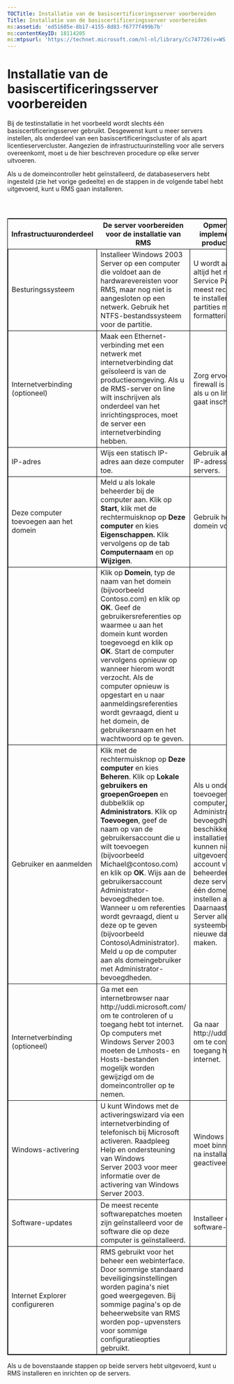```yaml
---
TOCTitle: Installatie van de basiscertificeringsserver voorbereiden
Title: Installatie van de basiscertificeringsserver voorbereiden
ms:assetid: 'ed51605e-8b17-4155-8d83-f6777f499b7b'
ms:contentKeyID: 18114205
ms:mtpsurl: 'https://technet.microsoft.com/nl-nl/library/Cc747726(v=WS.10)'
---
```


Installatie van de basiscertificeringsserver voorbereiden
=========================================================

Bij de testinstallatie in het voorbeeld wordt slechts één basiscertificeringsserver gebruikt. Desgewenst kunt u meer servers instellen, als onderdeel van een basiscertificeringscluster of als apart licentieservercluster. Aangezien de infrastructuurinstelling voor alle servers overeenkomt, moet u de hier beschreven procedure op elke server uitvoeren.

Als u de domeincontroller hebt geïnstalleerd, de databaseservers hebt ingesteld (zie het vorige gedeelte) en de stappen in de volgende tabel hebt uitgevoerd, kunt u RMS gaan installeren.

###  

 
<table style="border:1px solid black;">
<colgroup>
<col width="33%" />
<col width="33%" />
<col width="33%" />
</colgroup>
<thead>
<tr class="header">
<th>Infrastructuuronderdeel</th>
<th>De server voorbereiden voor de installatie van RMS</th>
<th>Opmerkingen voor implementatie in een productieomgeving</th>
</tr>
</thead>
<tbody>
<tr class="odd">
<td style="border:1px solid black;">Besturingssysteem</td>
<td style="border:1px solid black;">Installeer Windows 2003 Server op een computer die voldoet aan de hardwarevereisten voor RMS, maar nog niet is aangesloten op een netwerk. Gebruik het NTFS-bestandssysteem voor de partitie.</td>
<td style="border:1px solid black;">U wordt aangeraden altijd het meest recente Service Pack en de meest recente patches te installeren. Gebruik partities met NTFS-formattering.</td>
</tr>
<tr class="even">
<td style="border:1px solid black;">Internetverbinding
(optioneel)</td>
<td style="border:1px solid black;">Maak een Ethernet-verbinding met een netwerk met internetverbinding dat geïsoleerd is van de productieomgeving. Als u de RMS-server on line wilt inschrijven als onderdeel van het inrichtingsproces, moet de server een internetverbinding hebben.</td>
<td style="border:1px solid black;">Zorg ervoor dat er een firewall is geïnstalleerd als u on line (via internet) gaat inschrijven.</td>
</tr>
<tr class="odd">
<td style="border:1px solid black;">IP-adres</td>
<td style="border:1px solid black;">Wijs een statisch IP-adres aan deze computer toe.</td>
<td style="border:1px solid black;">Gebruik altijd statische IP-adressen voor servers.</td>
</tr>
<tr class="even">
<td style="border:1px solid black;">Deze computer toevoegen aan het domein</td>
<td style="border:1px solid black;">Meld u als lokale beheerder bij de computer aan. Klik op <strong>Start</strong>, klik met de rechtermuisknop op <strong>Deze computer</strong> en kies <strong>Eigenschappen.</strong> Klik vervolgens op de tab <strong>Computernaam</strong> en op <strong>Wijzigen</strong>.</td>
<td style="border:1px solid black;">Gebruik hetzelfde domein voor alle servers.</td>
</tr>
<tr class="odd">
<td style="border:1px solid black;"> </td>
<td style="border:1px solid black;">Klik op <strong>Domein</strong>, typ de naam van het domein (bijvoorbeeld Contoso.com) en klik op <strong>OK</strong>. Geef de gebruikersreferenties op waarmee u aan het domein kunt worden toegevoegd en klik op <strong>OK</strong>. Start de computer vervolgens opnieuw op wanneer hierom wordt verzocht. Als de computer opnieuw is opgestart en u naar aanmeldingsreferenties wordt gevraagd, dient u het domein, de gebruikersnaam en het wachtwoord op te geven.</td>
<td style="border:1px solid black;"> </td>
</tr>
<tr class="even">
<td style="border:1px solid black;">Gebruiker en aanmelden</td>
<td style="border:1px solid black;">Klik met de rechtermuisknop op <strong>Deze computer</strong> en kies <strong>Beheren</strong>. Klik op <strong>Lokale gebruikers en groepenGroepen</strong> en dubbelklik op <strong>Administrators</strong>.
Klik op <strong>Toevoegen</strong>, geef de naam op van de gebruikersaccount die u wilt toevoegen (bijvoorbeeld Michael@contoso.com) en klik op <strong>OK</strong>. Wijs aan de gebruikersaccount Administrator-bevoegdheden toe. Wanneer u om referenties wordt gevraagd, dient u deze op te geven (bijvoorbeeld Contoso\Administrator).
Meld u op de computer aan als domeingebruiker met Administrator-bevoegdheden.</td>
<td style="border:1px solid black;">Als u onderdelen wilt toevoegen aan de computer, moet u over Administrator-bevoegdheden beschikken. Sommige installatiestappen kunnen niet worden uitgevoerd met de account van de lokale beheerder. U moet op deze server minstens één domeingebruiker instellen als beheerder. Daarnaast kunnen in SQL Server alleen systeembeheerders nieuwe databases maken.</td>
</tr>
<tr class="odd">
<td style="border:1px solid black;">Internetverbinding
(optioneel)</td>
<td style="border:1px solid black;">Ga met een internetbrowser naar http://uddi.microsoft.com/ om te controleren of u toegang hebt tot internet. Op computers met Windows Server 2003 moeten de Lmhosts- en Hosts-bestanden mogelijk worden gewijzigd om de domeincontroller op te nemen.</td>
<td style="border:1px solid black;">Ga naar http://uddi.microsoft.com om te controleren of u toegang hebt tot internet.</td>
</tr>
<tr class="even">
<td style="border:1px solid black;">Windows-activering</td>
<td style="border:1px solid black;">U kunt Windows met de activeringswizard via een internetverbinding of telefonisch bij Microsoft activeren. Raadpleeg Help en ondersteuning van Windows Server 2003 voor meer informatie over de activering van Windows Server 2003.</td>
<td style="border:1px solid black;">Windows Server 2003 moet binnen 14 dagen na installatie worden geactiveerd.</td>
</tr>
<tr class="odd">
<td style="border:1px solid black;">Software-updates</td>
<td style="border:1px solid black;">De meest recente softwarepatches moeten zijn geïnstalleerd voor de software die op deze computer is geïnstalleerd.</td>
<td style="border:1px solid black;">Installeer de nieuwste software-updates.</td>
</tr>
<tr class="even">
<td style="border:1px solid black;">Internet Explorer configureren</td>
<td style="border:1px solid black;">RMS gebruikt voor het beheer een webinterface. Door sommige standaard beveiligingsinstellingen worden pagina's niet goed weergegeven. Bij sommige pagina's op de beheerwebsite van RMS worden pop-upvensters voor sommige configuratieopties gebruikt.</td>
<td style="border:1px solid black;"> </td>
</tr>
</tbody>
</table>
  
Als u de bovenstaande stappen op beide servers hebt uitgevoerd, kunt u RMS installeren en inrichten op de servers.
